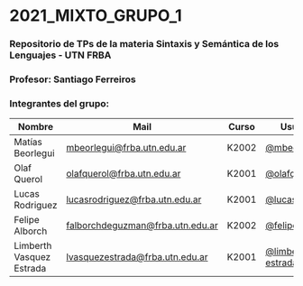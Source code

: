 # 2021_MIXTO_GRUPO_1

### Repositorio de TPs de la materia Sintaxis y Semántica de los Lenguajes - UTN FRBA

### Profesor: Santiago Ferreiros

### Integrantes del grupo:

| Nombre        			| Mail           					| Curso		| Usuario  	|
| ------------- 			|-------------						|--------	| -----		|
| Matías Beorlegui      	| mbeorlegui@frba.utn.edu.ar 		|	K2002	| [@mbeorlegui](https://github.com/mbeorlegui) |
| Olaf Querol				| olafquerol@frba.utn.edu.ar    	| 	K2001	| [@olafq](https://github.com/olafq)|
| Lucas Rodriguez 			| lucasrodriguez@frba.utn.edu.ar	|   K2001	| [@lucasirod](https://github.com/lucasirod) |
| Felipe Alborch			| falborchdeguzman@frba.utn.edu.ar  |   K2002	| [@felipealborch](https://github.com/FelipeAlborch) |
| Limberth Vasquez Estrada 	| lvasquezestrada@frba.utn.edu.ar 	|   K2001	| [@limberth-estrada-utn](https://github.com/limberth-estrada-utn) |